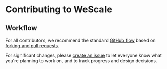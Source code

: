 # Contributing to WeScale

## Workflow

For all contributors, we recommend the standard [GitHub flow](https://guides.github.com/introduction/flow/)
based on [forking and pull requests](https://guides.github.com/activities/forking/).

For significant changes, please [create an issue](https://github.com/vitessio/vitess/issues)
to let everyone know what you're planning to work on, and to track progress and design decisions.
